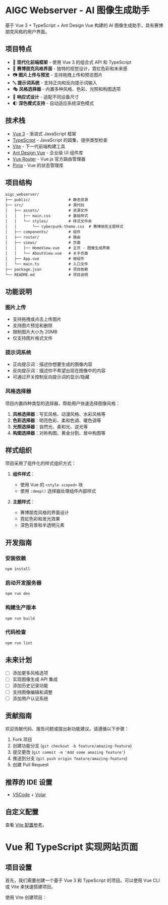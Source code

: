 # AIGC Webserver - AI 图像生成助手

基于 Vue 3 + TypeScript + Ant Design Vue 构建的 AI 图像生成助手，具有赛博朋克风格的用户界面。

## 项目特点

- 🚀 **现代化前端框架** - 使用 Vue 3 的组合式 API 和 TypeScript
- 🎨 **赛博朋克风格界面** - 独特的视觉设计，霓虹色彩和未来感
- 📷 **图片上传与预览** - 支持拖拽上传和预览图片
- 🔤 **提示词系统** - 支持正向和反向提示词输入
- 🎭 **风格选择器** - 内置多种风格、色彩、光照和构图选项
- 📱 **响应式设计** - 适配不同设备尺寸
- 🌓 **深色模式支持** - 自动适应系统深色模式

## 技术栈

- [Vue 3](https://v3.cn.vuejs.org/) - 渐进式 JavaScript 框架
- [TypeScript](https://www.typescriptlang.org/) - JavaScript 的超集，提供类型检查
- [Vite](https://cn.vitejs.dev/) - 下一代前端构建工具
- [Ant Design Vue](https://antdv.com/) - 企业级 UI 组件库
- [Vue Router](https://router.vuejs.org/zh/) - Vue.js 官方路由管理器
- [Pinia](https://pinia.vuejs.org/zh/) - Vue 的状态管理库

## 项目结构

```
aigc_webserver/
├── public/                 # 静态资源
├── src/                    # 源代码
│   ├── assets/             # 资源文件
│   │   ├── main.css        # 基础样式
│   │   └── styles/         # 样式文件夹
│   │       └── cyberpunk-theme.css  # 赛博朋克主题样式
│   ├── components/         # 组件
│   ├── router/             # 路由
│   ├── views/              # 页面
│   │   ├── HomeView.vue    # 主页 - 图像生成界面
│   │   └── AboutView.vue   # 关于页面
│   ├── App.vue             # 根组件
│   └── main.ts             # 入口文件
├── package.json            # 项目依赖
└── README.md               # 项目说明
```

## 功能说明

### 图片上传

- 支持拖拽或点击上传图片
- 支持图片预览和删除
- 限制图片大小为 20MB
- 仅支持图片格式文件

### 提示词系统

- 正向提示词：描述你想要生成的图像内容
- 反向提示词：描述你不希望出现在图像中的内容
- 可通过开关控制反向提示词的显示/隐藏

### 风格选择器

项目内置四种类型的选择器，帮助用户快速选择图像风格：

1. **风格选择器**：写实风格、动漫风格、水彩风格等
2. **色彩选择器**：明亮色彩、柔和色调、暖色调等
3. **光照选择器**：自然光、柔和光、逆光等
4. **构图选择器**：对称构图、黄金分割、居中构图等

## 样式组织

项目采用了组件化的样式组织方式：

1. **组件样式**：
   - 使用 Vue 的 `<style scoped>` 块
   - 使用 `:deep()` 选择器处理组件内部样式

2. **主题样式**：
   - 赛博朋克风格的界面设计
   - 霓虹色彩和发光效果
   - 深色背景和半透明元素

## 开发指南

### 安装依赖

```bash
npm install
```

### 启动开发服务器

```bash
npm run dev
```

### 构建生产版本

```bash
npm run build
```

### 代码检查

```bash
npm run lint
```

## 未来计划

- [ ] 添加更多风格选项
- [ ] 实现图像生成 API 集成
- [ ] 添加历史记录功能
- [ ] 支持图像编辑和调整
- [ ] 添加用户认证系统

## 贡献指南

欢迎贡献代码、报告问题或提出新功能建议。请遵循以下步骤：

1. Fork 项目
2. 创建功能分支 (`git checkout -b feature/amazing-feature`)
3. 提交更改 (`git commit -m 'Add some amazing feature'`)
4. 推送到分支 (`git push origin feature/amazing-feature`)
5. 创建 Pull Request

## 推荐的 IDE 设置

- [VSCode](https://code.visualstudio.com/) + [Volar](https://marketplace.visualstudio.com/items?itemName=Vue.volar)

## 自定义配置

查看 [Vite 配置参考](https://cn.vitejs.dev/config/)。

# Vue 和 TypeScript 实现网站页面

## 项目设置

首先，我们需要创建一个基于 Vue 3 和 TypeScript 的项目。可以使用 Vue CLI 或 Vite 来快速搭建项目。

使用 Vite 创建项目：
